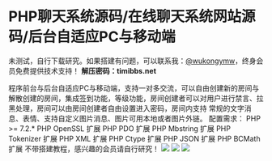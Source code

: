 # PHP聊天系统源码/在线聊天系统网站源码/后台自适应PC与移动端

未测试，自行下载研究。如果搭建有问题，可以联系我：[@wukongymw](http://t.me/wukongymw)，终身会员免费提供技术支持！
**解压密码：timibbs.net**

程序前台与后台自适应PC与移动端，支持一对多交流，可以自由创建新的房间与解散创建的房间，集成签到功能，等级功能，房间创建者可以对用户进行禁言、拉黑处理，房间可以由房间创建者自由设置进入密码，房间内支持 常规的文字消息、表情、支持自定义图片消息、图片可用本地或者图片外链。
配置需求：
PHP >= 7.2.\*
PHP OpenSSL 扩展
PHP PDO 扩展
PHP Mbstring 扩展
PHP Tokenizer 扩展
PHP XML 扩展
PHP Ctype 扩展
PHP JSON 扩展
PHP BCMath 扩展
不带搭建教程，感兴趣的会员请自行研究！
[![](https://wukongymw.com/wp-content/uploads/2023/10/1696786857-613f4bc3c11950c.png)](https://wukongymw.com/wp-content/uploads/2023/10/1696786857-613f4bc3c11950c.png)
[![](https://wukongymw.com/wp-content/uploads/2023/10/1696786856-d5ea5a85bb94f56.png)](https://wukongymw.com/wp-content/uploads/2023/10/1696786856-d5ea5a85bb94f56.png)
[![](https://wukongymw.com/wp-content/uploads/2023/10/1696786854-b99b195ee8e4f44.png)](https://wukongymw.com/wp-content/uploads/2023/10/1696786854-b99b195ee8e4f44.png)